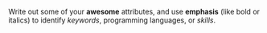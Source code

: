 Write out some of your **awesome** attributes, and use __emphasis__ (like bold or italics) to identify *keywords*, programming languages, or _skills_. 
